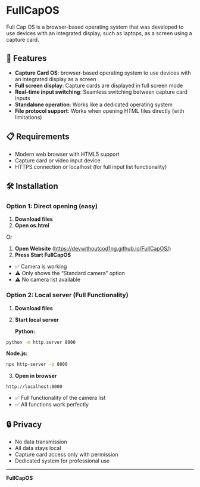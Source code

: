 # FullCapOS

Full Cap OS is a browser-based operating system that was developed to use devices with an integrated display, such as laptops, as a screen using a capture card.

## 🚀 Features

- **Capture Card OS**: browser-based operating system to use devices with an integrated display as a screen
- **Full screen display**: Capture cards are displayed in full screen mode
- **Real-time input switching**: Seamless switching between capture card inputs
- **Standalone operation**: Works like a dedicated operating system
- **File protocol support**: Works when opening HTML files directly (with limitations)

## 📋 Requirements

- Modern web browser with HTML5 support
- Capture card or video input device
- HTTPS connection or localhost (for full input list functionality)

## 🛠️ Installation

### Option 1: Direct opening (easy)
1. **Download files**
2. **Open os.html**

Or

1. **Open Website** (https://devwithoutcod1ng.github.io/FullCapOS/)
2. **Press Start FullCapOS**

- ✅ Camera is working
- ⚠️ Only shows the “Standard camera” option
- ⚠️ No camera list available

### Option 2: Local server (Full Functionality)
1. **Download files**
2. **Start local server**
   
   **Python:**
 ```bash
 python -m http.server 8000
 ```
   
   **Node.js:**
 ```bash
 npx http-server -p 8000
 ```

3. **Open in browser**
 ```
 http://localhost:8000
 ```
- ✅ Full functionality of the camera list
- ✅ All functions work perfectly

## 🔒 Privacy

- No data transmission
- All data stays local
- Capture card access only with permission
- Dedicated system for professional use

---

**FullCapOS** 
